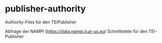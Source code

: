 # publisher-authority
Authority-Files für den TEIPublisher

Abfrage der NAMPI (https://data.nampi.icar-us.eu) Schnittstelle für den TEI-Publisher
